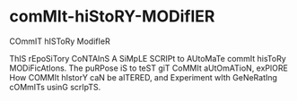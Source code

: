# comMIt-hiStoRY-MODifIER
COmmIT hISToRy ModifIeR

ThIS rEpoSiTory CoNTAInS A SiMpLE SCRIPt to AUtoMaTe commIt hisToRy MODiFicAtIons. The puRPose iS to teST giT CoMMIt aUtOmATioN, exPlORE How COMMIt hIstorY caN be alTERED, and Experiment wIth GeNeRatIng cOMmITs usinG scrIpTS.
